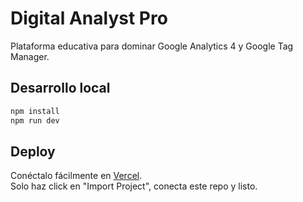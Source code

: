 # Digital Analyst Pro

Plataforma educativa para dominar Google Analytics 4 y Google Tag Manager.

## Desarrollo local

```bash
npm install
npm run dev
```

## Deploy

Conéctalo fácilmente en [Vercel](https://vercel.com/).  
Solo haz click en "Import Project", conecta este repo y listo.